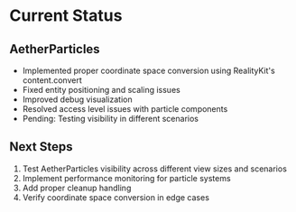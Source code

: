 # Current Status

## AetherParticles
- Implemented proper coordinate space conversion using RealityKit's content.convert
- Fixed entity positioning and scaling issues
- Improved debug visualization
- Resolved access level issues with particle components
- Pending: Testing visibility in different scenarios

## Next Steps
1. Test AetherParticles visibility across different view sizes and scenarios
2. Implement performance monitoring for particle systems
3. Add proper cleanup handling
4. Verify coordinate space conversion in edge cases


